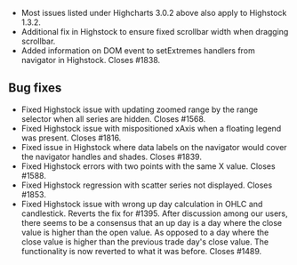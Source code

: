 - Most issues listed under Highcharts 3.0.2 above also apply to Highstock 1.3.2.
- Additional fix in Highstock to ensure fixed scrollbar width when dragging scrollbar.
- Added information on DOM event to setExtremes handlers from navigator in Highstock. Closes #1838.
## Bug fixes 
- Fixed Highstock issue with updating zoomed range by the range selector when all series are hidden. Closes #1568.
- Fixed Highstock issue with mispositioned xAxis when a floating legend was present. Closes #1816.
- Fixed issue in Highstock where data labels on the navigator would cover the navigator handles and shades. Closes #1839.
- Fixed Highstock errors with two points with the same X value. Closes #1588.
- Fixed Highstock regression with scatter series not displayed. Closes #1853.
- Fixed Highstock issue with wrong up day calculation in OHLC and candlestick. Reverts the fix for #1395. After discussion among our users, there seems to be a consensus that an up day is a day where the close value is higher than the open value. As opposed to a day where the close value is higher than the previous trade day's close value. The functionality is now reverted to what it was before. Closes #1489.